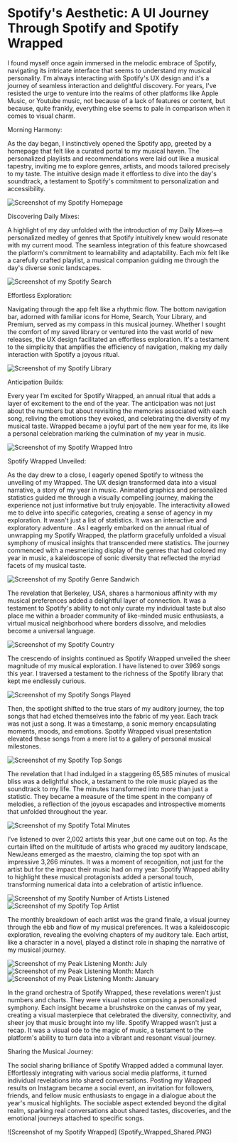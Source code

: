 # Spotify's Aesthetic: A UI Journey Through Spotify and Spotify Wrapped

I found myself once again immersed in the melodic embrace of Spotify, navigating its intricate interface that seems to understand my musical personality. I’m always interacting with Spotify's UX design and it's a journey of seamless interaction and delightful discovery. For years, I've resisted the urge to venture into the realms of other platforms like Apple Music, or Youtube music, not because of a lack of features or content, but because, quite frankly, everything else seems to pale in comparison when it comes to visual charm.

Morning Harmony:

As the day began, I instinctively opened the Spotify app, greeted by a homepage that felt like a curated portal to my musical haven. The personalized playlists and recommendations were laid out like a musical tapestry, inviting me to explore genres, artists, and moods tailored precisely to my taste. The intuitive design made it effortless to dive into the day's soundtrack, a testament to Spotify's commitment to personalization and accessibility.

![Screenshot of my Spotify Homepage](Spotify_Home.PNG)

Discovering Daily Mixes:

A highlight of my day unfolded with the introduction of my Daily Mixes—a personalized medley of genres that Spotify intuitively knew would resonate with my current mood. The seamless integration of this feature showcased the platform's commitment to learnability and adaptability. Each mix felt like a carefully crafted playlist, a musical companion guiding me through the day's diverse sonic landscapes.

![Screenshot of my Spotify Search](Spotify_Search.PNG)

Effortless Exploration:

Navigating through the app felt like a rhythmic flow. The bottom navigation bar, adorned with familiar icons for Home, Search, Your Library, and Premium, served as my compass in this musical journey. Whether I sought the comfort of my saved library or ventured into the vast world of new releases, the UX design facilitated an effortless exploration. It's a testament to the simplicity that amplifies the efficiency of navigation, making my daily interaction with Spotify a joyous ritual.

![Screenshot of my Spotify Library](Spotify_Library.PNG)








Anticipation Builds:

Every year I’m excited for Spotify Wrapped, an annual ritual that adds a layer of excitement to the end of the year. The anticipation was not just about the numbers but about revisiting the memories associated with each song, reliving the emotions they evoked, and celebrating the diversity of my musical taste. Wrapped became a joyful part of the new year for me, its like a personal celebration marking the culmination of my year in music.

![Screenshot of my Spotify Wrapped Intro](Spotify_Wrapped_Intro.PNG)

Spotify Wrapped Unveiled:

As the day drew to a close, I eagerly opened Spotify to witness the unveiling of my Wrapped. The UX design transformed data into a visual narrative, a story of my year in music. Animated graphics and personalized statistics guided me through a visually compelling journey, making the experience not just informative but truly enjoyable. The interactivity allowed me to delve into specific categories, creating a sense of agency in my exploration. It wasn't just a list of statistics. It was an interactive and exploratory adventure
.
As I eagerly embarked on the annual ritual of unwrapping my Spotify Wrapped, the platform gracefully unfolded a visual symphony of musical insights that transcended mere statistics. The journey commenced with a mesmerizing display of the genres that had colored my year in music, a kaleidoscope of sonic diversity that reflected the myriad facets of my musical taste.

![Screenshot of my Spotify Genre Sandwich](Spotify_Genre_Sandwhich.PNG)

The revelation that Berkeley, USA, shares a harmonious affinity with my musical preferences added a delightful layer of connection. It was a testament to Spotify's ability to not only curate my individual taste but also place me within a broader community of like-minded music enthusiasts, a virtual musical neighborhood where borders dissolve, and melodies become a universal language.

![Screenshot of my Spotify Country](Spotify_Country.PNG)






The crescendo of insights continued as Spotify Wrapped unveiled the sheer magnitude of my musical exploration. I have listened to over 3969 songs this year. I traversed a testament to the richness of the Spotify library that kept me endlessly curious.

![Screenshot of my Spotify Songs Played](Spotify_Songs_Played.PNG)

Then, the spotlight shifted to the true stars of my auditory journey, the top songs that had etched themselves into the fabric of my year. Each track was not just a song. It was a timestamp, a sonic memory encapsulating moments, moods, and emotions. Spotify Wrapped visual presentation elevated these songs from a mere list to a gallery of personal musical milestones.

![Screenshot of my Spotify Top Songs](Spotify_Top_Songs.PNG)


The revelation that I had indulged in a staggering 65,585 minutes of musical bliss was a delightful shock, a testament to the role music played as the soundtrack to my life. The minutes transformed into more than just a statistic. They became a measure of the time spent in the company of melodies, a reflection of the joyous escapades and introspective moments that unfolded throughout the year.

![Screenshot of my Spotify Total Minutes](Spotify_Minutes.PNG)

I’ve listened to over 2,002 artists this year ,but one came out on top. As the curtain lifted on the multitude of artists who graced my auditory landscape, NewJeans emerged as the maestro, claiming the top spot with an impressive 3,266 minutes. It was a moment of recognition, not just for the artist but for the impact their music had on my year. Spotify Wrapped ability to highlight these musical protagonists added a personal touch, transforming numerical data into a celebration of artistic influence.

![Screenshot of my Spotify Number of Artists Listened](Spotify_Artists_Numbers.PNG)
![Screenshot of my Spotify Top Artist](Spotify_Top_Artist.PNG)


The monthly breakdown of each artist was the grand finale, a visual journey through the ebb and flow of my musical preferences. It was a kaleidoscopic exploration, revealing the evolving chapters of my auditory tale. Each artist, like a character in a novel, played a distinct role in shaping the narrative of my musical journey.

![Screenshot of my Peak Listening  Month: July](July.PNG)
![Screenshot of my Peak Listening  Month: March](March.PNG)
![Screenshot of my Peak Listening  Month: January](January.PNG)



In the grand orchestra of Spotify Wrapped, these revelations weren't just numbers and charts. They were visual notes composing a personalized symphony. Each insight became a brushstroke on the canvas of my year, creating a visual masterpiece that celebrated the diversity, connectivity, and sheer joy that music brought into my life. Spotify Wrapped wasn't just a recap. It was a visual ode to the magic of music, a testament to the platform's ability to turn data into a vibrant and resonant visual journey.

Sharing the Musical Journey:

The social sharing brilliance of Spotify Wrapped added a communal layer. Effortlessly integrating with various social media platforms, it turned individual revelations into shared conversations. Posting my Wrapped results on Instagram became a social event, an invitation for followers, friends, and fellow music enthusiasts to engage in a dialogue about the year's musical highlights. The sociable aspect extended beyond the digital realm, sparking real conversations about shared tastes, discoveries, and the emotional journeys attached to specific songs.

![Screenshot of my Spotify Wrapped] (Spotify_Wrapped_Shared.PNG)
